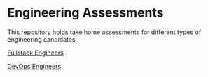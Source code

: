 # Engineering Assessments

This repository holds take home assessments for different types of engineering candidates

[Fullstack Engineers](fullstack.md)

[DevOps Engineers](devops.md)
